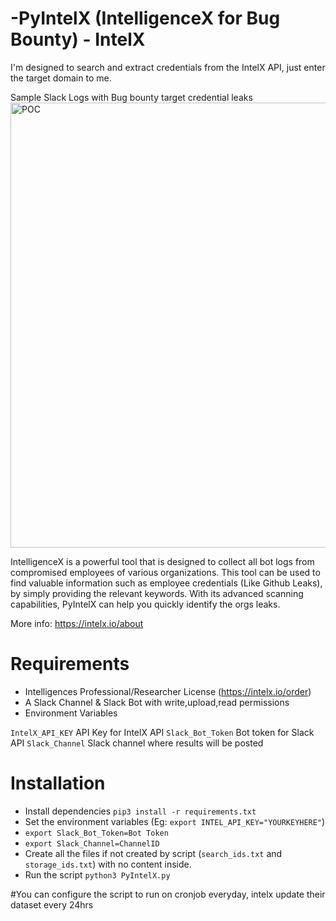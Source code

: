 # -PyIntelX (IntelligenceX for Bug Bounty) - IntelX
I'm designed to search and extract credentials from the IntelX API, just enter the target domain to me.

Sample Slack Logs with Bug bounty target credential leaks
<img width="712" alt="POC" src="https://github.com/sherlocksecurity/PyIntelX/assets/52328067/40095eb0-b7dc-473d-aa31-e11315e66f4c">



IntelligenceX is a powerful tool that is designed to collect all bot logs from compromised employees of various organizations. This tool can be used to find valuable information such as employee credentials (Like Github Leaks), by simply providing the relevant keywords. With its advanced scanning capabilities, PyIntelX can help you quickly identify the orgs leaks.

More info: https://intelx.io/about

# Requirements
* Intelligences Professional/Researcher License (https://intelx.io/order)
* A Slack Channel & Slack Bot with write,upload,read permissions
* Environment Variables 

```IntelX_API_KEY``` API Key for IntelX API
```Slack_Bot_Token``` Bot token for Slack API
```Slack_Channel``` Slack channel where results will be posted

# Installation

* Install dependencies ```pip3 install -r requirements.txt```
* Set the environment variables (Eg: ```export INTEL_API_KEY="YOURKEYHERE"```)
*  ```export Slack_Bot_Token=Bot Token```
*  ```export Slack_Channel=ChannelID```
* Create all the files if not created by script (```search_ids.txt``` and ```storage_ids.txt```) with no content inside. 
* Run the script ```python3 PyIntelX.py```

#You can configure the script to run on cronjob everyday, intelx update their dataset every 24hrs


